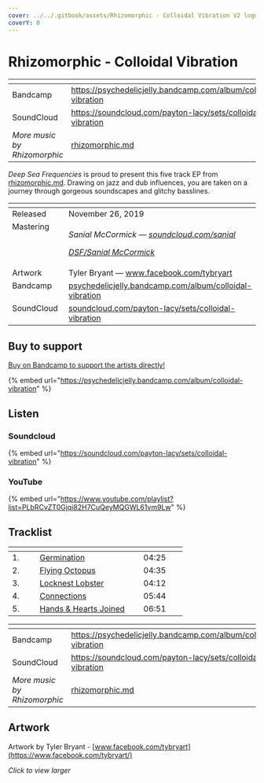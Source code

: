 ```yaml
---
cover: ../../.gitbook/assets/Rhizomorphic - Colloidal Vibration V2 logo.png
coverY: 0
---
```


# Rhizomorphic - Colloidal Vibration

<table data-view="cards"><thead><tr><th></th><th data-hidden data-card-target data-type="content-ref"></th></tr></thead><tbody><tr><td>Bandcamp</td><td><a href="https://psychedelicjelly.bandcamp.com/album/colloidal-vibration">https://psychedelicjelly.bandcamp.com/album/colloidal-vibration</a></td></tr><tr><td>SoundCloud</td><td><a href="https://soundcloud.com/payton-lacy/sets/colloidal-vibration">https://soundcloud.com/payton-lacy/sets/colloidal-vibration</a></td></tr><tr><td><em>More music by Rhizomorphic</em></td><td><a href="../../artists/musicians/rhizomorphic.md">rhizomorphic.md</a></td></tr></tbody></table>

_Deep Sea Frequencies_ is proud to present this five track EP from [rhizomorphic.md](../../artists/musicians/rhizomorphic.md "mention"). Drawing on jazz and dub influences, you are taken on a journey through gorgeous soundscapes and glitchy basslines.

<table data-header-hidden><thead><tr><th width="128" valign="top"></th><th></th></tr></thead><tbody><tr><td valign="top">Released</td><td>November 26, 2019</td></tr><tr><td valign="top">Mastering</td><td><p><em>Sanial McCormick —</em> <a href="https://soundcloud.com/sanial"><em>soundcloud.com/sanial</em></a> </p><p><a href="../../artists/mastering/sanial-mccormick.md"><em>DSF/Sanial McCormick</em></a> </p></td></tr><tr><td valign="top">Artwork</td><td>Tyler Bryant — <a href="https://www.facebook.com/tybryart/">www.facebook.com/tybryart</a></td></tr><tr><td valign="top">Bandcamp</td><td><a href="https://psychedelicjelly.bandcamp.com/album/colloidal-vibration">psychedelicjelly.bandcamp.com/album/colloidal-vibration</a> </td></tr><tr><td valign="top">SoundCloud</td><td><a href="https://soundcloud.com/payton-lacy/sets/colloidal-vibration">soundcloud.com/payton-lacy/sets/colloidal-vibration</a></td></tr></tbody></table>

## Buy to support

[Buy on Bandcamp to support the artists directly!](https://psychedelicjelly.bandcamp.com/album/colloidal-vibration)&#x20;

{% embed url="https://psychedelicjelly.bandcamp.com/album/colloidal-vibration" %}

## Listen

### Soundcloud

{% embed url="https://soundcloud.com/payton-lacy/sets/colloidal-vibration" %}

### YouTube

{% embed url="https://www.youtube.com/playlist?list=PLbRCvZT0Gjqi82H7CuQeyMQGWL61vm9Lw" %}

## Tracklist

<table data-header-hidden><thead><tr><th width="40"></th><th width="195.3333740234375"></th><th width="71.88885498046875"></th></tr></thead><tbody><tr><td>1.</td><td><a href="https://psychedelicjelly.bandcamp.com/track/germination">Germination</a> </td><td>04:25</td></tr><tr><td>2.</td><td><a href="https://psychedelicjelly.bandcamp.com/track/flying-octopus">Flying Octopus</a> </td><td>04:35</td></tr><tr><td>3.</td><td><a href="https://psychedelicjelly.bandcamp.com/track/locknest-lobster">Locknest Lobster</a> </td><td>04:12</td></tr><tr><td>4.</td><td><a href="https://psychedelicjelly.bandcamp.com/track/connections">Connections</a> </td><td>05:44</td></tr><tr><td>5.</td><td><a href="https://psychedelicjelly.bandcamp.com/track/hands-hearts-joined">Hands &#x26; Hearts Joined</a> </td><td>06:51</td></tr></tbody></table>

<table data-view="cards"><thead><tr><th></th><th data-hidden data-card-target data-type="content-ref"></th></tr></thead><tbody><tr><td>Bandcamp</td><td><a href="https://psychedelicjelly.bandcamp.com/album/colloidal-vibration">https://psychedelicjelly.bandcamp.com/album/colloidal-vibration</a></td></tr><tr><td>SoundCloud</td><td><a href="https://soundcloud.com/payton-lacy/sets/colloidal-vibration">https://soundcloud.com/payton-lacy/sets/colloidal-vibration</a></td></tr><tr><td><em>More music by Rhizomorphic</em></td><td><a href="../../artists/musicians/rhizomorphic.md">rhizomorphic.md</a></td></tr></tbody></table>

## Artwork

Artwork by Tyler Bryant - [www.facebook.com/tybryart](https://www.facebook.com/tybryart/)

_Click to view larger_

<figure><img src="../../.gitbook/assets/Rhizomorphic - Colloidal Vibration V2 logo.png" alt=""><figcaption></figcaption></figure>
